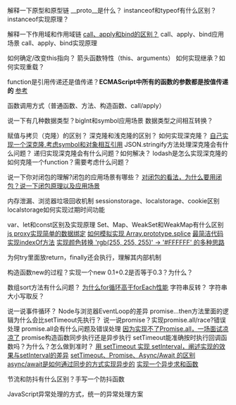 解释一下原型和原型链
__proto__是什么？
instanceof和typeof有什么区别？instanceof实现原理？

解释一下作用域和作用域链
[call、apply和bind的区别？](https://juejin.cn/post/6844903496253177863#heading-7)
call、apply、bind应用场景
call、apply、bind实现原理

如何确定/改变this指向？
箭头函数特性（this、arguments）
如何实现继承？如何实现重载？


function是引用传递还是值传递？**ECMAScript中所有的函数的参数都是按值传递的** [参考](https://juejin.cn/post/6844903854882947080#heading-7)

函数调用方式（普通函数、方法、构造函数、call/apply）

说一下有几种数据类型？bigInt和symbol应用场景
数据类型之间相互转换？


赋值与拷贝（克隆）的区别？
深克隆和浅克隆的区别？
如何实现深克隆？
[自己实现一个深克隆,考虑symbol和对象相互引用](https://github.com/Advanced-Frontend/Daily-Interview-Question/issues/148)
JSON.stringify方法处理深克隆会有什么问题？
递归实现深克隆会有什么问题？如何解决？
lodash是怎么实现深克隆的
如何克隆一个function？需要考虑什么问题？


说一下你对闭包的理解?闭包的应用场景有哪些？
[对闭包的看法，为什么要用闭包？说一下闭包原理以及应用场景](https://github.com/lgwebdream/FE-Interview/issues/17)

内存泄漏、浏览器垃圾回收机制
sessionstorage、localstorage、cookie区别
localstorage如何实现过期时间功能

var、let和const区别及实现原理
Set、Map、WeakSet和WeakMap有什么区别
[js proxy实现简单的数据绑定](https://github.com/Advanced-Frontend/Daily-Interview-Question/issues/123)
[如何模拟实现 Array.prototype.splice](https://github.com/Advanced-Frontend/Daily-Interview-Question/issues/384)
[最简洁代码实现indexOf方法](https://github.com/Advanced-Frontend/Daily-Interview-Question/issues/321)
[实现颜色转换 'rgb(255, 255, 255)' -> '#FFFFFF' 的多种思路](https://github.com/Advanced-Frontend/Daily-Interview-Question/issues/475)

为何try里面放return，finally还会执行，理解其内部机制

构造函数new的过程？实现一个new
0.1+0.2是否等于0.3？为什么？

数组sort方法有什么问题？
[为什么for循环高于forEach性能](https://github.com/Advanced-Frontend/Daily-Interview-Question/issues/121)
字符串反转？
字符串大小写取反？

说一说事件循环？
Node与浏览器EventLoop的差异
promise...then方法里面的逻辑为什么会比setTimeout先执行？
说一说promise？实现promise.all/race?错误处理
promise.all会有什么问题及错误处理
[因为实现不了Promise.all，一场面试凉凉了](https://juejin.cn/post/7038371452084551694#heading-8)
promise构造函数同步执行还是异步执行
setTimeout能准确按时执行回调函数吗？为什么？怎么做到准时？
[用 setTimeout 实现 setInterval，阐述实现的效果与setInterval的差异](https://github.com/Advanced-Frontend/Daily-Interview-Question/issues/259)
[setTimeout、Promise、Async/Await 的区别](https://github.com/Advanced-Frontend/Daily-Interview-Question/issues/33)
[async/await是如何通过同步的方式实现异步的](https://github.com/Advanced-Frontend/Daily-Interview-Question/issues/156)
[实现一个异步求和函数](https://github.com/Advanced-Frontend/Daily-Interview-Question/issues/484)

节流和防抖有什么区别？手写一个防抖函数

JavaScript异常处理的方式，统一的异常处理方案

